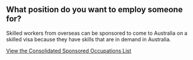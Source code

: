 ## What position do you want to employ someone for?

Skilled workers from overseas can be sponsored to come to Australia on a skilled visa because they have skills that are in demand in Australia.

[View the Consolidated Sponsored Occupations List](#)
